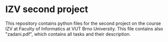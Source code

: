 # IZV second project
This repository contains python files for the second project on the course IZV at Faculty of Informatics at VUT Brno University. This file contains also "zadani.pdf", which contains all tasks and their description.
